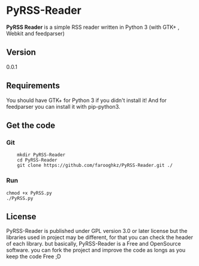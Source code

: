 PyRSS-Reader
============

**PyRSS Reader** is a simple RSS reader written in Python 3 (with GTK+ , Webkit and feedparser)

Version
---------------
0.0.1 

Requirements
---------------
You should have GTK+ for Python 3 if you didn't install it!
And for feedparser you can install it with pip-python3.

Get the code
---------------

### Git

        mkdir PyRSS-Reader
        cd PyRSS-Reader
        git clone https://github.com/farooghkz/PyRSS-Reader.git ./
        
### Run

	chmod +x PyRSS.py
	./PyRSS.py

License
---------------
PyRSS-Reader is published under GPL version 3.0 or later license but the libraries
used in project may be different, for that you can check the header of each
library. but basically, PyRSS-Reader is a Free and OpenSource software. you can fork
the project and improve the code as longs as you keep the code Free ;D
